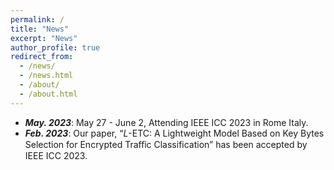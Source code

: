 ```yaml
---
permalink: /
title: "News"
excerpt: "News"
author_profile: true
redirect_from: 
  - /news/
  - /news.html
  - /about/
  - /about.html
---
```

- ***May. 2023***: May 27 - June 2, Attending IEEE ICC 2023 in Rome Italy.
- ***Feb. 2023***: Our paper, “$L$-ETC: A Lightweight Model Based on Key Bytes Selection for Encrypted Traﬀic Classification” has been accepted by IEEE ICC 2023.
